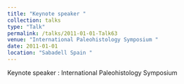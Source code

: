 ```yaml
---
title: "Keynote speaker "
collection: talks
type: "Talk"
permalink: /talks/2011-01-01-Talk63
venue: "International Paleohistology Symposium "
date: 2011-01-01
location: "Sabadell Spain "
---
```


Keynote speaker : International Paleohistology Symposium 
